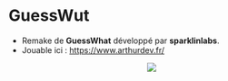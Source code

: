 # GuessWut

* Remake de **GuessWhat** développé par **sparklinlabs**.
* Jouable ici : https://www.arthurdev.fr/

<p align="center">
  <img src="https://www.arthurdev.fr/assets/favicon/favicon-256x256.png">
</p>

